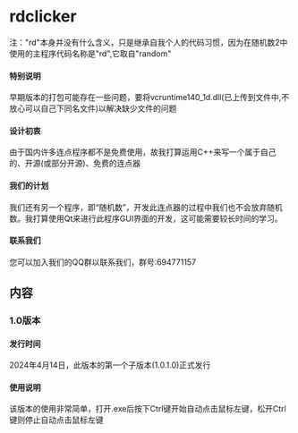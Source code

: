 # rdclicker
注："rd"本身并没有什么含义，只是继承自我个人的代码习惯，因为在随机数2中使用的主程序代码名称是"rd",它取自"random"
#### 特别说明
早期版本的打包可能存在一些问题，要将vcruntime140_1d.dll(已上传到文件中,不放心可以自己下同名文件)以解决缺少文件的问题
#### 设计初衷
由于国内许多连点程序都不是免费使用，故我打算运用C++来写一个属于自己的、开源(或部分开源)、免费的连点器
#### 我们的计划
我们还有另一个程序，即“随机数”，开发此连点器的过程中我们也不会放弃随机数。我打算使用Qt来进行此程序GUI界面的开发，这可能需要较长时间的学习。
#### 联系我们
您可以加入我们的QQ群以联系我们，群号:694771157
## 内容
### 1.0版本
#### 发行时间
2024年4月14日，此版本的第一个子版本(1.0.1.0)正式发行
#### 使用说明
该版本的使用非常简单，打开.exe后按下Ctrl键开始自动点击鼠标左键，松开Ctrl键则停止自动点击鼠标左键
